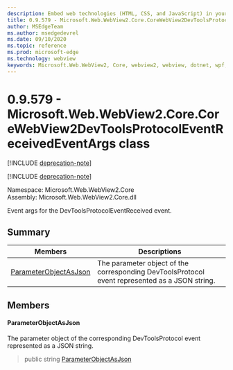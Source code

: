 ```yaml
---
description: Embed web technologies (HTML, CSS, and JavaScript) in your native applications with the Microsoft Edge WebView2 control
title: 0.9.579 - Microsoft.Web.WebView2.Core.CoreWebView2DevToolsProtocolEventReceivedEventArgs
author: MSEdgeTeam
ms.author: msedgedevrel
ms.date: 09/10/2020
ms.topic: reference
ms.prod: microsoft-edge
ms.technology: webview
keywords: Microsoft.Web.WebView2, Core, webview2, webview, dotnet, wpf, winforms, app, edge, CoreWebView2, CoreWebView2Controller, browser control, edge html, Microsoft.Web.WebView2.Core.CoreWebView2DevToolsProtocolEventReceivedEventArgs
---
```


# 0.9.579 - Microsoft.Web.WebView2.Core.CoreWebView2DevToolsProtocolEventReceivedEventArgs class 

[!INCLUDE [deprecation-note](../../includes/deprecation-note.md)]

[!INCLUDE [deprecation-note](../../includes/deprecation-note.md)]

Namespace: Microsoft.Web.WebView2.Core\
Assembly: Microsoft.Web.WebView2.Core.dll

Event args for the DevToolsProtocolEventReceived event.

## Summary

 Members                        | Descriptions
--------------------------------|---------------------------------------------
[ParameterObjectAsJson](#parameterobjectasjson) | The parameter object of the corresponding DevToolsProtocol event represented as a JSON string.

## Members

#### ParameterObjectAsJson 

The parameter object of the corresponding DevToolsProtocol event represented as a JSON string.

> public string [ParameterObjectAsJson](#parameterobjectasjson)

